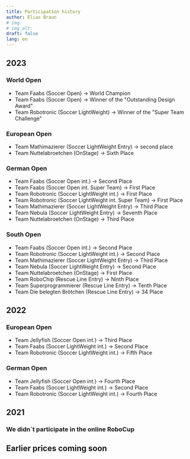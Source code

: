 ```yaml
---
title: Participation history
author: Elias Braun
# img: 
# img_alt: 
draft: false
lang: en
---
```


## 2023
### World Open
 - Team Faabs (Soccer Open) &rarr; World Champion
 - Team Faabs (Soccer Open) &rarr; Winner of the "Outstanding Design Award"
 - Team Robotronic (Soccer LightWeight) &rarr; Winner of the "Super Team Challenge"

### European Open
 - Team Mathimazierer (Soccer LightWeight Entry) &rarr; second place
 - Team Nuttelabroetchen (OnStage) &rarr; Sixth Place

### German Open
 - Team Faabs (Soccer Open int.) &rarr; Second Place
 - Team Faabs (Soccer Open int. Super Team) &rarr; First Place
 - Team Robotronic (Soccer LightWeight int.) &rarr; First Place
 - Team Robotronic (Soccer LightWeight int. Super Team) &rarr; First Place
 - Team Mathimazierer (Soccer LightWeight Entry) &rarr; Third Place
 - Team Nebula (Soccer LightWeight Entry) &rarr; Seventh Place
 - Team Nuttelabroetchen (OnStage) &rarr; Third Place

### South Open
 - Team Faabs (Soccer Open int.) &rarr; Second Place
 - Team Robotronic (Soccer LightWeight int.) &rarr; Second Place
 - Team Mathimazierer (Soccer LightWeight Entry) &rarr; Third Place
 - Team Nebula (Soccer LightWeight Entry) &rarr; Second Place
 - Team Nuttelabroetchen (OnStage) &rarr; First Place
 - Team RoboChip (Rescue Line Entry) &rarr; Ninth Place
 - Team Superprogrammierer (Rescue Line Entry) &rarr; Tenth Place
 - Team Die belegten Brötchen (Rescue Line Entry) &rarr; 34 Place



## 2022
### European Open
 - Team Jellyfish (Soccer Open int.) &rarr; Third Place
 - Team Faabs (Soccer LightWeight int.) &rarr; Second Place
 - Team Robotronic (Soccer LightWeight int.) &rarr; Fifth Place 

### German Open
 - Team Jellyfish (Soccer Open int.) &rarr; Fourth Place
 - Team Faabs (Soccer LightWeight int.) &rarr; Second Place
 - Team Robotronic (Soccer LightWeight int.) &rarr; Fourth Place 

## 2021
### We didn´t participate in the online RoboCup

## Earlier prices coming soon